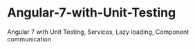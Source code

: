 # Angular-7-with-Unit-Testing
Angular 7 with Unit Testing, Services, Lazy loading, Component communication
